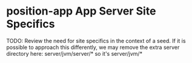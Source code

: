 # position-app App Server Site Specifics

TODO: Review the need for site specifics in the context of a seed.
If it is possible to approach this differently, we may remove the
extra server directory here: server/jvm/server/* so it's server/jvm/*

